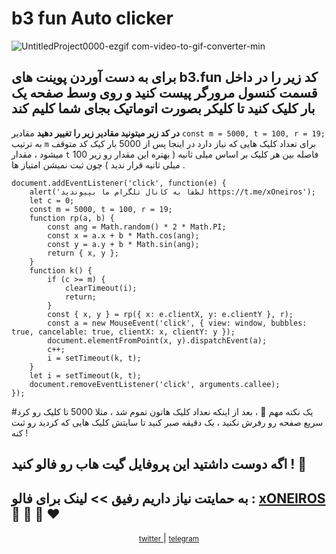 # b3 fun Auto clicker


![UntitledProject0000-ezgif com-video-to-gif-converter-min](https://github.com/xONEIROS/b3-fun--Auto-clicker/assets/174752031/8021f9d6-5a0c-4879-b866-a474df00719b)

## برای به دست آوردن پوینت های b3.fun کد زیر را در داخل قسمت کنسول مرورگر پیست کنید و روی وسط صفحه یک بار کلیک کنید تا کلیکر بصورت اتوماتیک بجای شما کلیم کند
**در کد زیر میتونید مقادیر زیر را تغییر دهید**
مقادیر `const m = 5000, t = 100, r = 19;` به ترتیب `m` برای تعداد کلیک هایی که نیاز دارد در اینجا پس از 5000 بار کیک کد متوقف میشود ، مقدار `t` فاصله بین هر کلیک بر اساس میلی ثانیه ( بهتره این مقدار رو زیر 100 میلی ثانیه قرار ندید ) چون ثبت نمیشن امتیاز ها .

```
document.addEventListener('click', function(e) {
    alert('لطفا به کانال تلگرام ما بپیوندید https://t.me/xOneiros');
    let c = 0;
    const m = 5000, t = 100, r = 19;
    function rp(a, b) {
        const ang = Math.random() * 2 * Math.PI;
        const x = a.x + b * Math.cos(ang);
        const y = a.y + b * Math.sin(ang);
        return { x, y };
    }
    function k() {
        if (c >= m) {
            clearTimeout(i);
            return;
        }
        const { x, y } = rp({ x: e.clientX, y: e.clientY }, r);
        const a = new MouseEvent('click', { view: window, bubbles: true, cancelable: true, clientX: x, clientY: y });
        document.elementFromPoint(x, y).dispatchEvent(a);
        c++;
        i = setTimeout(k, t);
    }
    let i = setTimeout(k, t);
    document.removeEventListener('click', arguments.callee);
});
```
#یک نکته مهم 📢  ، بعد از اینکه نعداد کلیک هاتون تموم شد ، مثلا 5000 تا کلیک رو کرد سریع صفحه رو رفرش نکنید ، یک دقیقه صبر کنید تا سایتش کلیک هایی که کردید رو ثبت کنه !

## اگه دوست داشتید این پروفایل گیت هاب رو فالو کنید ! 💯
## به حمایتت نیاز داریم رفیق >> لینک برای فالو : [xONEIROS](https://github.com/xONEIROS)  💛 💙 💜 ❤️

<div align="center">
    <p>
        <a href="Https://x.com/0xOneiros">
            <small>twitter</small>  
        </a>
        | 
        <a href="Https://t.me/xOneiros">
            <small>telegram</small>  
        </a>
    </p>
</div>

